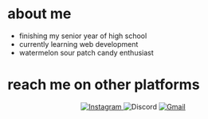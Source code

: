   # about me
  - finishing my senior year of high school 
  - currently learning web development
  - watermelon sour patch candy enthusiast
  

  # reach me on other platforms

  <div>
  <div align="center">

  <a href="https://www.instagram.com/isabellehuangg/">![Instagram](https://img.shields.io/badge/isabellehuangg-%23E4405F.svg?style=for-the-badge&logo=Instagram&logoColor=white) </a> 
  ![Discord](https://img.shields.io/badge/1010%231112-%237289DA.svg?style=for-the-badge&logo=discord&logoColor=white) 
  <a href="mailto:isabellehuangg@gmail.com">![Gmail](https://img.shields.io/badge/isabellehuangg-%231DA1F2.svg?style=for-the-badge&logo=Gmail&logoColor=white) </a>
<!--
